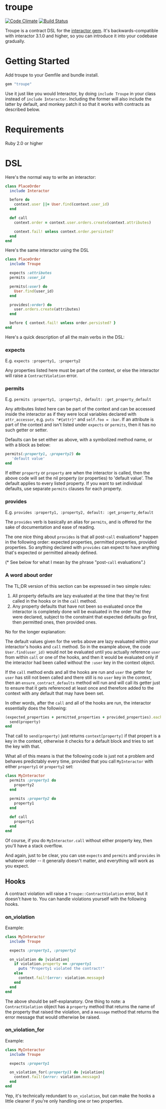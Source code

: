 # troupe
[![Code Climate](https://codeclimate.com/github/jonstokes/troupe/badges/gpa.svg)](https://codeclimate.com/github/jonstokes/troupe)
[![Build Status](https://travis-ci.org/jonstokes/troupe.svg)](https://travis-ci.org/jonstokes/troupe)

Troupe is a contract DSL for the [interactor gem](https://github.com/collectiveidea/interactor). It's backwards-compatible with
interactor 3.1.0 and higher, so you can introduce it into your codebase gradually.

# Getting Started

Add troupe to your Gemfile and bundle install.
```ruby
gem "troupe"
```
Use it just like you would Interactor, by doing `include Troupe` in your class instead of `include Interactor`. Including the former will also include the latter by default, and monkey patch it so that it works with contracts as described below.

# Requirements
Ruby 2.0 or higher

# DSL

Here's the normal way to write an interactor:
```ruby
class PlaceOrder
  include Interactor

  before do
    context.user ||= User.find(context.user_id)
  end

  def call
    context.order = context.user.orders.create(context.attributes)

    context.fail! unless context.order.persisted?
  end
end
```

Here's the same interactor using the DSL
```ruby
class PlaceOrder
  include Troupe

  expects :attributes
  permits :user_id

  permits(:user) do
    User.find(user_id)
  end

  provides(:order) do
    user.orders.create(attributes)
  end

  before { context.fail! unless order.persisted? }
end
```
Here's a quick description of all the main verbs in the DSL:

### expects
E.g. `expects :property1, :property2`

Any properties listed here must be part of the context, or else the interactor will raise a `ContractViolation` error.

### permits
E.g. `permits :property1, :property2, default: :get_property_default`

Any attributes listed here can be part of the context and can be accessed inside the interactor as if they were local variables declared with `attr_accessor`, e.g. `puts "#{attr}"` and `self.foo = :bar`. If an attribute is part  of the context and isn't listed under `expects` or `permits`, then it has no such getter or setter.

Defaults can be set either as above, with a symbolized method name, or with a block as below:
```ruby
permits(:property1, :property2) do
   'default value'
end
```
If either `property` or `property` are when the interactor is called, then the above code will set the nil property (or properties) to 'default value'. The default applies to every listed property. If you want to set individual defaults, use separate `permits` clauses for each property.

### provides
E.g. `provides :property1, :property2, default: :get_property_default`

The `provides` verb is basically an alias for `permits`, and is offered for the sake of documentation and ease of reading.

The one nice thing about `provides` is that all post-`call` evaluations* happen in the following order: expected properties, permitted properties, provided properties. So anything declared with `provides` can expect to have anything that's expected or permitted already defined.

(* See below for what I mean by the phrase "post-`call` evaluations".)

### A word about order

The TL;DR version of this section can be expressed in two simple rules:
 1. All property defaults are lazy evaluated at the time that they're first called in the hooks or in the `call` method.
 2. Any property defaults that have not been so evaluated once the interactor is completely done will be evaluated in the order that they were declared, subject to the constraint that expected defaults go first, then permitted ones, then provided ones.

No for the longer explanation:

The default values given for the verbs above are lazy evaluated within your interactor's hooks and `call` method. So in the example above, the code `User.find(user_id)` would not be evaluated until you actually reference `user` from within `call` or one of the hooks, and then it would be evaluated only if the interactor had been called without the `:user` key in the context object.

If the `call` method ends and all the hooks are run and `user` the getter for `user` has still not been called and there still is no `user` key in the context, then an `ensure_contract_defaults` method will run and will call its getter just to ensure that it gets referenced at least once and therefore added to the context with any default that may have been set.

In other words, after the `call` and all of the hooks are run, the interactor essentially does the following:

```ruby
(expected_properties + permitted_properties + provided_properties).each do |property|
  send(property)
end
```
That call to `send(property)` just returns `context[property]` if that propert is a key in the context, otherwise it checks for a default block and tries to set the key with that.

What all of this means is that the following code is just not a problem and behaves predictably every time, provided that you call `MyInteractor` with either `property1` or `property2` set:
```ruby
class MyInteractor
  permits :property1 do
    property2
  end

  permits :property2 do
    property1
  end
  
  def call
    property1
  end
end
```
Of course, if you do `MyInteractor.call` without either property key, then you'll have a stack overflow.

And again, just to be clear, you can use `expects` and `permits` and `provides` in whatever order -- it generally doesn't matter, and everything will work as you expect.

## Hooks

A contract violation will raise a `Troupe::ContractViolation` error, but it doesn't have to. You can handle violations yourself with the following hooks.

### on_violation
Example:
```ruby
class MyInteractor
  include Troupe

  expects :property1, :property2

  on_violation do |violation|
    if violation.property == :property1
      puts "Property1 violated the contract!"
    else
      context.fail!(error: violation.message)
    end
  end
end
```
The above should be self-explanatory. One thing to note: a `ContractViolation` object has a `property` method that returns the name of the property that raised the violation, and a `message` method that returns the error message that would otherwise be raised.

### on_violation_for
Example:
```ruby
class MyInteractor
  include Troupe

  expects :property1

  on_violation_for(:property1) do |violation|
    context.fail!(error: violation.message)
  end
end
```
Yep, it's technically redundant to `on_violation`, but can make the hooks a little cleaner if you're only handling one or two properties.